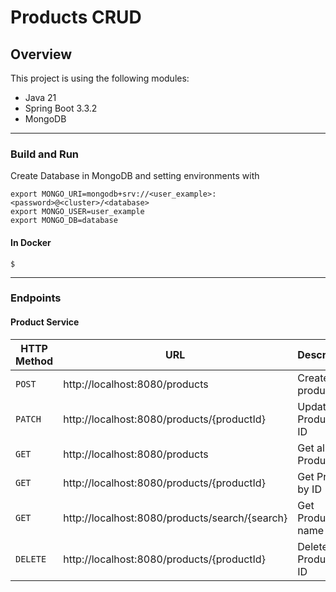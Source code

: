 # Products CRUD 

## Overview

This project is using the following modules:

- Java 21
- Spring Boot 3.3.2
- MongoDB


---

### Build and Run

Create Database in MongoDB and setting environments with

```
export MONGO_URI=mongodb+srv://<user_example>:<password>@<cluster>/<database>
export MONGO_USER=user_example
export MONGO_DB=database
```


#### In Docker

```
$ 
```

---

### Endpoints


#### Product Service

| HTTP Method | URL                                            | Description          |
|-------------|------------------------------------------------|----------------------|
| `POST`      | http://localhost:8080/products                 | Create new product   |
| `PATCH`     | http://localhost:8080/products/{productId}        | Update Product by ID |
| `GET`       | http://localhost:8080/products                 | Get all Products     |
| `GET`       | http://localhost:8080/products/{productId}        | Get Product by ID    |
| `GET`       | http://localhost:8080/products/search/{search} | Get Products by name |
| `DELETE`    | http://localhost:8080/products/{productId}        | Delete Product by ID |
